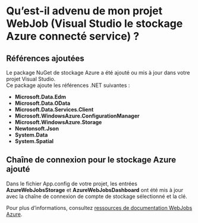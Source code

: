 <properties
    pageTitle="Qu’est-il advenu de mon projet WebJob (Visual Studio le stockage Azure connecté service) ? | Microsoft Azure"
    description="Décrit où est passée dans un projet Azure WebJob une fois la connexion à un compte de stockage à l’aide de Visual Studio services connectés"
    services="storage"
    documentationCenter=""
    authors="TomArcher"
    manager="douge"
    editor=""/>

<tags
    ms.service="storage"
    ms.workload="web"
    ms.tgt_pltfrm="vs-what-happened"
    ms.devlang="na"
    ms.topic="article"
    ms.date="08/15/2016"
    ms.author="tarcher"/>

# <a name="what-happened-to-my-webjob-project-visual-studio-azure-storage-connected-service"></a>Qu’est-il advenu de mon projet WebJob (Visual Studio le stockage Azure connecté service) ?

## <a name="references-added"></a>Références ajoutées

Le package NuGet de stockage Azure a été ajouté ou mis à jour dans votre projet Visual Studio.  
Ce package ajoute les références .NET suivantes :

- **Microsoft.Data.Edm**
- **Microsoft.Data.OData**
- **Microsoft.Data.Services.Client**
- **Microsoft.WindowsAzure.ConfigurationManager**
- **Microsoft.WindowsAzure.Storage**
- **Newtonsoft.Json**
- **System.Data**
- **System.Spatial**

## <a name="connection-string-for-azure-storage-added"></a>Chaîne de connexion pour le stockage Azure ajouté
Dans le fichier App.config de votre projet, les entrées **AzureWebJobsStorage** et **AzureWebJobsDashboard** ont été mis à jour avec la chaîne de connexion de compte de stockage sélectionné et la clé.

Pour plus d’informations, consultez [ressources de documentation WebJobs Azure](http://go.microsoft.com/fwlink/?linkid=390226).
